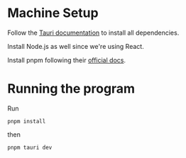 # Machine Setup

Follow the [Tauri documentation](https://v2.tauri.app/start/prerequisites/) to install all dependencies.

Install Node.js as well since we're using React.

Install pnpm following their [official docs](https://pnpm.io/installation).

# Running the program

Run

```
pnpm install
```

then

```
pnpm tauri dev
```

